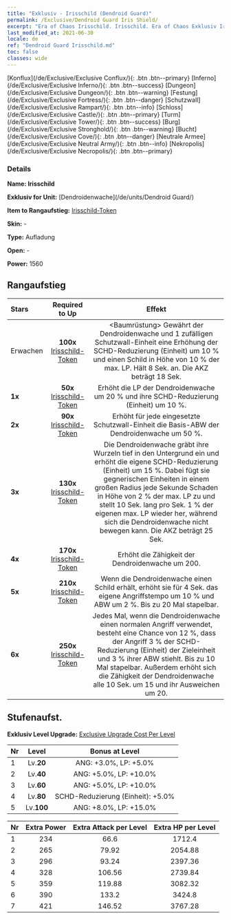 ```yaml
---
title: "Exklusiv - Irisschild (Dendroid Guard)"
permalink: /Exclusive/Dendroid Guard Iris Shield/
excerpt: "Era of Chaos Irisschild. Irisschild. Era of Chaos Exklusiv Irisschild. Dendroidenwache Exklusiv."
last_modified_at: 2021-06-30
locale: de
ref: "Dendroid Guard Irisschild.md"
toc: false
classes: wide
---
```

 [Konflux](/de/Exclusive/Exclusive Conflux/){: .btn .btn--primary} [Inferno](/de/Exclusive/Exclusive Inferno/){: .btn .btn--success} [Dungeon](/de/Exclusive/Exclusive Dungeon/){: .btn .btn--warning} [Festung](/de/Exclusive/Exclusive Fortress/){: .btn .btn--danger} [Schutzwall](/de/Exclusive/Exclusive Rampart/){: .btn .btn--info} [Schloss](/de/Exclusive/Exclusive Castle/){: .btn .btn--primary} [Turm](/de/Exclusive/Exclusive Tower/){: .btn .btn--success} [Burg](/de/Exclusive/Exclusive Stronghold/){: .btn .btn--warning} [Bucht](/de/Exclusive/Exclusive Cove/){: .btn .btn--danger} [Neutrale Armee](/de/Exclusive/Exclusive Neutral Army/){: .btn .btn--info} [Nekropolis](/de/Exclusive/Exclusive Necropolis/){: .btn .btn--primary} 

### Details
 **Name: Irisschild** 

 **Exklusiv for Unit:** [Dendroidenwache](/de/units/Dendroid Guard/) 

 **Item to Rangaufstieg:** [Irisschild-Token](/ItemsDE/con_913/)

 **Skin:** -

 **Type:** Aufladung

 **Open:** -

 **Power:** 1560

## Rangaufstieg

  |     Stars    |  Required to Up | Effekt |
  |:-------------|:---------------:|:---------------:|
  |  Erwachen  | **100x** [Irisschild-Token](/ItemsDE/con_913/) | <Baumrüstung> Gewährt der Dendroidenwache und 1 zufälligen Schutzwall-Einheit eine Erhöhung der SCHD-Reduzierung (Einheit) um 10 % und einen Schild in Höhe von 10 % der max. LP. Hält 8 Sek. an. Die AKZ beträgt 18 Sek. |
  | **1x** <i class="fas fa-star"/> | **50x** [Irisschild-Token](/ItemsDE/con_913/) | Erhöht die LP der Dendroidenwache um 20 % und ihre SCHD-Reduzierung (Einheit) um 10 %. |
  | **2x** <i class="fas fa-star"/> | **90x** [Irisschild-Token](/ItemsDE/con_913/) | Erhöht für jede eingesetzte Schutzwall-Einheit die Basis-ABW der Dendroidenwache um 50 %. |
  | **3x** <i class="fas fa-star"/> | **130x** [Irisschild-Token](/ItemsDE/con_913/) | <Tiefe Wurzeln> Die Dendroidenwache gräbt ihre Wurzeln tief in den Untergrund ein und erhöht die eigene SCHD-Reduzierung (Einheit) um 15 %. Dabei fügt sie gegnerischen Einheiten in einem großen Radius jede Sekunde Schaden in Höhe von 2 % der max. LP zu und stellt 10 Sek. lang pro Sek. 1 % der eigenen max. LP wieder her, während sich die Dendroidenwache nicht bewegen kann. Die AKZ beträgt 25 Sek. |
  | **4x** <i class="fas fa-star"/> | **170x** [Irisschild-Token](/ItemsDE/con_913/) | Erhöht die Zähigkeit der Dendroidenwache um 200. |
  | **5x** <i class="fas fa-star"/> | **210x** [Irisschild-Token](/ItemsDE/con_913/) | Wenn die Dendroidenwache einen Schild erhält, erhöht sie für 4 Sek. das eigene Angriffstempo um 10 % und ABW um 2 %. Bis zu 20 Mal stapelbar. |
  | **6x** <i class="fas fa-star"/> | **250x** [Irisschild-Token](/ItemsDE/con_913/) | Jedes Mal, wenn die Dendroidenwache einen normalen Angriff verwendet, besteht eine Chance von 12 %, dass der Angriff 3 % der SCHD-Reduzierung (Einheit) der Zieleinheit und 3 % ihrer ABW stiehlt. Bis zu 10 Mal stapelbar. Außerdem erhöht sich die Zähigkeit der Dendroidenwache alle 10 Sek. um 15 und ihr Ausweichen um 20. |


## Stufenaufst.
 **Exklusiv Level Upgrade:** [Exclusive Upgrade Cost Per Level](/Exclusive/ExclusiveUpgradeCostPerLevel/)

  |  Nr  |   Level  | Bonus at Level |
  |:-----|:--------:|:--------------:|
  | 1 | Lv.**20** | ANG: +3.0%, LP: +5.0% |
  | 2 | Lv.**40** | ANG: +5.0%, LP: +10.0% |
  | 3 | Lv.**60** | ANG: +5.0%, LP: +10.0% |
  | 4 | Lv.**80** | SCHD-Reduzierung (Einheit): +5.0% |
  | 5 | Lv.**100** | ANG: +8.0%, LP: +15.0% |


  |  Nr  |  Extra Power | Extra Attack per Level | Extra HP per Level |
  |:-----|:--------:|:--------:|:--------:|
  | 1 | 234 | 66.6 | 1712.4 |
  | 2 | 265 | 79.92 | 2054.88 |
  | 3 | 296 | 93.24 | 2397.36 |
  | 4 | 328 | 106.56 | 2739.84 |
  | 5 | 359 | 119.88 | 3082.32 |
  | 6 | 390 | 133.2 | 3424.8 |
  | 7 | 421 | 146.52 | 3767.28 |


